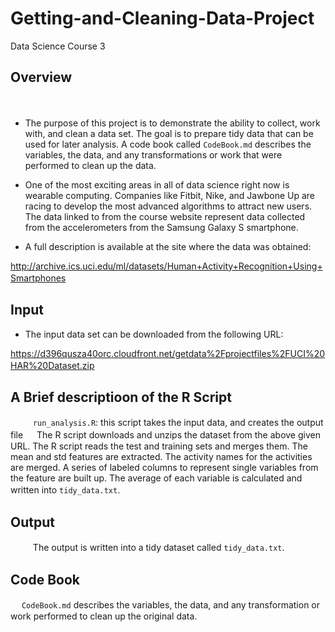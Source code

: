 # Getting-and-Cleaning-Data-Project
Data Science Course 3

## Overview
　
- The purpose of this project is to demonstrate the ability to collect, work
with, and clean a data set. The goal is to prepare tidy data that can be used
for later analysis.  A code book called `CodeBook.md` describes the variables,
the data, and any transformations or work that were performed to clean up the
data. 

- One of the most exciting areas in all of data science right now is wearable
computing. Companies like Fitbit, Nike, and Jawbone Up are racing to develop 
the most advanced algorithms to attract new users. The data linked to from the
course website represent data collected from the accelerometers from the 
Samsung Galaxy S smartphone. 

- A full description is available at the site where the data was obtained:  

http://archive.ics.uci.edu/ml/datasets/Human+Activity+Recognition+Using+Smartphones
　

## Input  

- The input data set can be downloaded from the following URL: 

https://d396qusza40orc.cloudfront.net/getdata%2Fprojectfiles%2FUCI%20HAR%20Dataset.zip 
　
　
## A Brief descriptioon of the R Script
　
　
`run_analysis.R`: this script takes the input data, and creates the output file 
　
The R script downloads and unzips the dataset from the above given URL.  The R script reads the test and training sets and merges them.  The mean and std features are extracted. The activity names for the activities are merged. A series of labeled columns to represent single variables from the feature are built up. The average of each variable is calculated and written into `tidy_data.txt`.
　
　
## Output
　
　
The output is written into a tidy dataset called `tidy_data.txt`.
　
　
## Code Book
　
`CodeBook.md` describes the variables, the data, and any transformation or work performed to clean up the original data.

